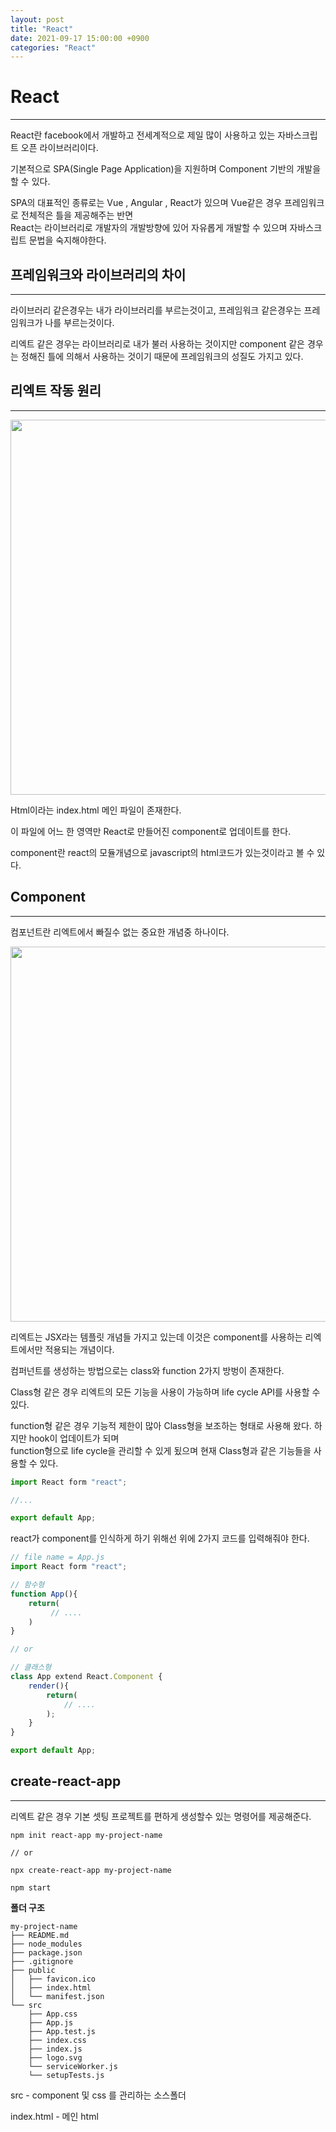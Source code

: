 ```yaml
---
layout: post
title: "React"
date: 2021-09-17 15:00:00 +0900
categories: "React"
---
```

# React
---

React란 facebook에서 개발하고 전세계적으로 제일 많이 사용하고 있는 자바스크립트 오픈 라이브러리이다.

기본적으로 SPA(Single Page Application)을 지원하며 Component 기반의 개발을 할 수 있다.

SPA의 대표적인 종류로는 Vue , Angular , React가 있으며 Vue같은 경우 프레임워크로 전체적은 틀을 제공해주는 반면  
React는 라이브러리로 개발자의 개발방향에 있어 자유롭게 개발할 수 있으며 자바스크립트 문법을 숙지해야한다.

## 프레임워크와 라이브러리의 차이
---
라이브러리 같은경우는 내가 라이브러리를 부르는것이고, 프레임워크 같은경우는 프레임워크가 나를 부르는것이다.

리엑트 같은 경우는 라이브러리로 내가 불러 사용하는 것이지만 component 같은 경우는 정해진 틀에 의해서 사용하는 것이기 때문에 프레임워크의 성질도 가지고 있다.

## 리엑트 작동 원리 
---
<img src="https://bbung95.github.io/public/img/react1.jpeg" style="width: 600px;">

Html이라는 index.html 메인 파일이 존재한다.

이 파일에 어느 한 영역만 React로 만들어진 component로 업데이트를 한다.

component란 react의 모듈개념으로 javascript의 html코드가 있는것이라고 볼 수 있다.

## Component
---
컴포넌트란 리엑트에서 빠질수 없는 중요한 개념중 하나이다.  

<img src="https://bbung95.github.io/public/img/react2.jpeg" style="width: 600px;">

리엑트는 JSX라는 템플릿 개념들 가지고 있는데 이것은 component를 사용하는 리엑트에서만 적용되는 개념이다.  

컴퍼넌트를 생성하는 방법으로는 class와 function 2가지 방벙이 존재한다.

Class형 같은 경우 리엑트의 모든 기능을 사용이 가능하며 life cycle API를 사용할 수 있다.

function형 같은 경우 기능적 제한이 많아 Class형을 보조하는 형태로 사용해 왔다.
하지만 hook이 업데이트가 되며  
function형으로 life cycle을 관리할 수 있게 됬으며 현재 Class형과 같은 기능들을 사용할 수 있다.

```javascript
import React form "react";

//...

export default App;
```  

react가 component를 인식하게 하기 위해선 위에 2가지 코드를 입력해줘야 한다.

```javascript
// file name = App.js
import React form "react";

// 함수형
function App(){
    return(
         // ....
    )
}

// or

// 클래스형
class App extend React.Component {
    render(){
        return(
            // ....
        );
    }    
}

export default App;
```


## create-react-app
---
리엑트 같은 경우 기본 셋팅 프로젝트를 편하게 생성할수 있는 명령어를 제공해준다.

```
npm init react-app my-project-name

// or

npx create-react-app my-project-name

npm start
```

**폴더 구조**

```
my-project-name
├── README.md
├── node_modules
├── package.json
├── .gitignore
├── public
│   ├── favicon.ico
│   ├── index.html
│   └── manifest.json
└── src 
    ├── App.css
    ├── App.js
    ├── App.test.js
    ├── index.css
    ├── index.js
    ├── logo.svg
    └── serviceWorker.js
    └── setupTests.js
```

src - component 및 css 를 관리하는 소스폴더

index.html - 메인 html